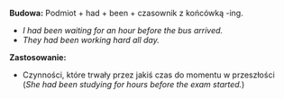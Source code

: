 **Budowa:** Podmiot + had + been + czasownik z końcówką -ing.

- _I had been waiting for an hour before the bus arrived._
- _They had been working hard all day._

**Zastosowanie:**

- Czynności, które trwały przez jakiś czas do momentu w przeszłości (_She had been studying for hours before the exam started._)